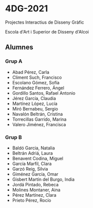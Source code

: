# 4DG-2021
Projectes Interactius de Disseny Gràfic

Escola d'Art i Superior de Disseny d'Alcoi

## Alumnes

### Grup A

* Abad	Pérez,	Carla
* Climent	Such,	Francisco
* Escolano	Gómez,	Sofía
* Fernández	Ferrero,	Ángel
* Gordillo	Santos,	Rafael Antonio
* Jérez	García,	Claudia
* Martínez	López,	Lucía
* Miró	Bernabeu,	Sergio
* Navalón Beltrán,	Cristina
* Torrecillas	Garrido,	Marina
* Valero	Jiménez,	Francisca

### Grup B

* Baldó	Garcia,	Natalia
* Beltrán	Adriá,	Laura
* Benavent	Codina,	Miguel
* García	Marfil,	Clara
* Garzó Reig,	Silvia
* Giménez	García,	Omar
* Gisbert	Martín	del	Burgo,	India
* Jordá	Pintado,	Rebeca
* Molines	Montaner,	Aina
* Pérez	Martínez,	Clara
* Prieto	Pérez,	Rocío
